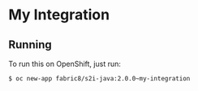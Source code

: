 # My Integration



## Running

To run this on OpenShift, just run:

```bash
$ oc new-app fabric8/s2i-java:2.0.0~my-integration
```
